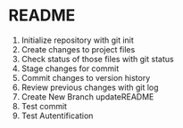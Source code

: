 # README #

1. Initialize repository with git init
2. Create changes to project files
3. Check status of those files with git status
4. Stage changes for commit
5. Commit changes to version history
6. Review previous changes with git log
7. Create New Branch updateREADME
8. Test commit
9. Test Autentification
